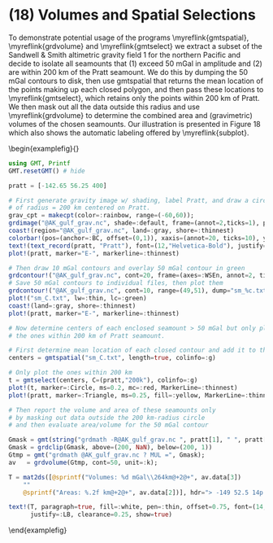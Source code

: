 # (18) Volumes and Spatial Selections

To demonstrate potential usage of the programs \myreflink{gmtspatial}, \myreflink{grdvolume} and
\myreflink{gmtselect} we extract a subset of the Sandwell & Smith altimetric gravity field 1 for
the northern Pacific and decide to isolate all seamounts that (1) exceed 50 mGal in amplitude and
(2) are within 200 km of the Pratt seamount. We do this by dumping the 50 mGal contours to disk,
then use gmtspatial that returns the mean location of the points making up each closed polygon,
and then pass these locations to \myreflink{gmtselect}, which retains only the points within
200 km of Pratt. We then mask out all the data outside this radius and use \myreflink{grdvolume}
to determine the combined area and (gravimetric) volumes of the chosen seamounts. Our illustration
is presented in Figure 18 which also shows the automatic labeling offered by \myreflink{subplot}.


\begin{examplefig}{}
```julia
using GMT, Printf
GMT.resetGMT() # hide

pratt = [-142.65 56.25 400]

# First generate gravity image w/ shading, label Pratt, and draw a circle
# of radius = 200 km centered on Pratt.
grav_cpt = makecpt(color=:rainbow, range=(-60,60));
grdimage("@AK_gulf_grav.nc", shade=:default, frame=(annot=2,ticks=1), proj=:merc, figsize=14, xshift=3.8, yshift=14.9)
coast!(region="@AK_gulf_grav.nc", land=:gray, shore=:thinnest)
colorbar!(pos=(anchor=:BC, offset=(0,1)), xaxis=(annot=20, ticks=10), ylabel="mGal")
text!(text_record(pratt, "Pratt"), font=(12,"Helvetica-Bold"), justify=:LB, offset="8p")
plot!(pratt, marker="E-", markerline=:thinnest)

# Then draw 10 mGal contours and overlay 50 mGal contour in green
grdcontour!("@AK_gulf_grav.nc", cont=20, frame=(axes=:WSEn, annot=2, ticks=1), yshift=-12.3)
# Save 50 mGal contours to individual files, then plot them
grdcontour!("@AK_gulf_grav.nc", cont=10, range=(49,51), dump="sm_%c.txt")
plot!("sm_C.txt", lw=:thin, lc=:green)
coast!(land=:gray, shore=:thinnest)
plot!(pratt, marker="E-", markerline=:thinnest)

# Now determine centers of each enclosed seamount > 50 mGal but only plot
# the ones within 200 km of Pratt seamount.

# First determine mean location of each closed contour and add it to the file centers.txt
centers = gmtspatial("sm_C.txt", length=true, colinfo=:g)

# Only plot the ones within 200 km
t = gmtselect(centers, C=(pratt,"200k"), colinfo=:g)
plot!(t, marker=:Circle, ms=0.2, mc=:red, MarkerLine=:thinnest)
plot!(pratt, marker=:Triangle, ms=0.25, fill=:yellow, MarkerLine=:thinnest)

# Then report the volume and area of these seamounts only
# by masking out data outside the 200 km-radius circle
# and then evaluate area/volume for the 50 mGal contour

Gmask = gmt(string("grdmath -R@AK_gulf_grav.nc ", pratt[1], " ", pratt[2], " SDIST ="))
Gmask = grdclip(Gmask, above=(200, NaN), below=(200, 1))
Gtmp = gmt("grdmath @AK_gulf_grav.nc ? MUL =", Gmask);
av   = grdvolume(Gtmp, cont=50, unit=:k);

T = mat2ds([@sprintf("Volumes: %d mGal\\264km@+2@+", av.data[3])
    ""
    @sprintf("Areas: %.2f km@+2@+", av.data[2])], hdr="> -149 52.5 14p 2.6i j")

text!(T, paragraph=true, fill=:white, pen=:thin, offset=0.75, font=(14,"Helvetica-Bold"),
      justify=:LB, clearance=0.25, show=true)
```
\end{examplefig}
